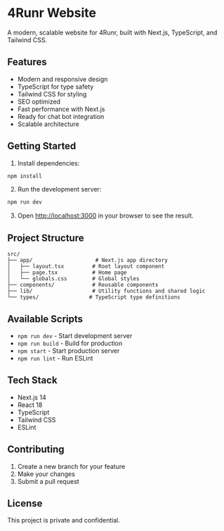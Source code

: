 # 4Runr Website

A modern, scalable website for 4Runr, built with Next.js, TypeScript, and Tailwind CSS.

## Features

- Modern and responsive design
- TypeScript for type safety
- Tailwind CSS for styling
- SEO optimized
- Fast performance with Next.js
- Ready for chat bot integration
- Scalable architecture

## Getting Started

1. Install dependencies:
```bash
npm install
```

2. Run the development server:
```bash
npm run dev
```

3. Open [http://localhost:3000](http://localhost:3000) in your browser to see the result.

## Project Structure

```
src/
├── app/                    # Next.js app directory
│   ├── layout.tsx         # Root layout component
│   ├── page.tsx           # Home page
│   └── globals.css        # Global styles
├── components/            # Reusable components
├── lib/                   # Utility functions and shared logic
└── types/                # TypeScript type definitions
```

## Available Scripts

- `npm run dev` - Start development server
- `npm run build` - Build for production
- `npm start` - Start production server
- `npm run lint` - Run ESLint

## Tech Stack

- Next.js 14
- React 18
- TypeScript
- Tailwind CSS
- ESLint

## Contributing

1. Create a new branch for your feature
2. Make your changes
3. Submit a pull request

## License

This project is private and confidential. 
